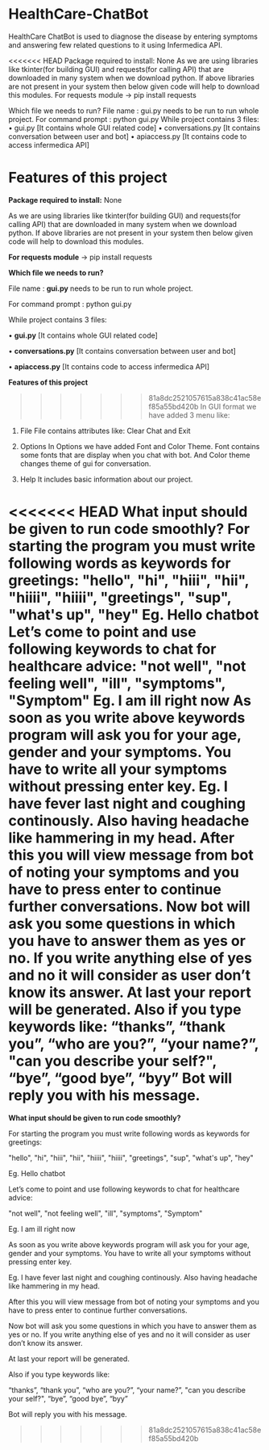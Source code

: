 # HealthCare-ChatBot
HealthCare ChatBot is used to diagnose the disease by entering symptoms and answering few related questions to it using Infermedica API.

<<<<<<< HEAD
Package required to install: None
As we are using libraries like tkinter(for building GUI) and requests(for calling API) that are downloaded in many system when we download python. If above libraries are not present in your system then below given code will help to download this modules.
For requests module -> pip install requests

Which file we needs to run?
File name : gui.py needs to be run to run whole project.
For command prompt : python gui.py
While project contains 3 files:
•	gui.py [It contains whole GUI related code]
•	conversations.py [It contains conversation between user and bot]
•	apiaccess.py [It contains code to access infermedica API]

Features of this project
=======
**Package required to install:** None

As we are using libraries like tkinter(for building GUI) and requests(for calling API) that are downloaded in many system when we download python. If above libraries are not present in your system then below given code will help to download this modules.

**For requests module** -> pip install requests



**Which file we needs to run?**

File name : **gui.py** needs to be run to run whole project.

For command prompt : python gui.py

While project contains 3 files:

•	**gui.py** [It contains whole GUI related code]

•	**conversations.py** [It contains conversation between user and bot]

•	**apiaccess.py** [It contains code to access infermedica API]

**Features of this project**
>>>>>>> 81a8dc2521057615a838c41ac58ef85a55bd420b
In GUI format we have added 3 menu like:
1.	File
File contains attributes like: Clear Chat and Exit

2.	Options
In Options we have added Font and Color Theme. Font contains some fonts that are display when you chat with bot. And Color theme changes theme of gui for conversation.

3.	Help
It includes basic information about our project.

<<<<<<< HEAD
What input should be given to run code smoothly?
For starting the program you must write following words as keywords for greetings:
"hello", "hi", "hiii", "hii", "hiiii", "hiiii", "greetings", "sup", "what's up", "hey"
Eg. Hello chatbot
Let’s come to point and use following keywords to chat for healthcare advice: 
"not well", "not feeling well", "ill", "symptoms", "Symptom"
Eg. I am ill right now
As soon as you write above keywords program will ask you for your age, gender and your symptoms. You have to write all your symptoms without pressing enter key.
Eg. I have fever last night and coughing continously. Also having headache like hammering in my head.
After this you will view message from bot of noting your symptoms and you have to press enter to continue further conversations.
Now bot will ask you some questions in which you have to answer them as yes or no. If you write anything else of yes and no it will consider as user don’t know its answer.
At last your report will be generated.
Also if you type keywords like:
“thanks”, “thank you”, “who are you?”, “your name?”, "can you describe your self?", “bye”, “good bye”, “byy”
Bot will reply you with his message.
=======
**What input should be given to run code smoothly?**

For starting the program you must write following words as keywords for greetings:

"hello", "hi", "hiii", "hii", "hiiii", "hiiii", "greetings", "sup", "what's up", "hey"

Eg. Hello chatbot

Let’s come to point and use following keywords to chat for healthcare advice: 

"not well", "not feeling well", "ill", "symptoms", "Symptom"

Eg. I am ill right now

As soon as you write above keywords program will ask you for your age, gender and your symptoms. You have to write all your symptoms without pressing enter key.

Eg. I have fever last night and coughing continously. Also having headache like hammering in my head.

After this you will view message from bot of noting your symptoms and you have to press enter to continue further conversations.

Now bot will ask you some questions in which you have to answer them as yes or no. If you write anything else of yes and no it will consider as user don’t know its answer.

At last your report will be generated.

Also if you type keywords like:

“thanks”, “thank you”, “who are you?”, “your name?”, "can you describe your self?", “bye”, “good bye”, “byy”

Bot will reply you with his message.


>>>>>>> 81a8dc2521057615a838c41ac58ef85a55bd420b
